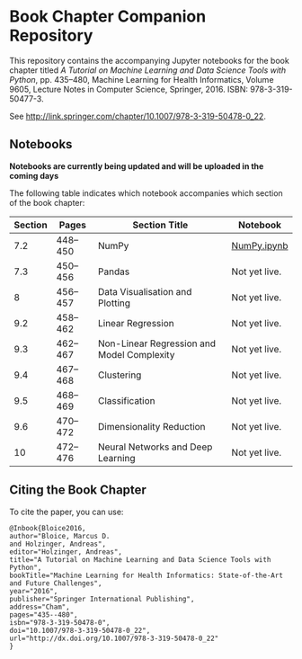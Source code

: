 # Book Chapter Companion Repository
This repository contains the accompanying Jupyter notebooks for the book chapter titled *A Tutorial on Machine Learning and Data Science Tools with Python*, pp. 435–480, Machine Learning for Health Informatics, Volume 9605, Lecture Notes in Computer Science, Springer, 2016. ISBN: 978-3-319-50477-3.

See <http://link.springer.com/chapter/10.1007/978-3-319-50478-0_22>. 

## Notebooks

**Notebooks are currently being updated and will be uploaded in the coming days**

The following table indicates which notebook accompanies which section of the book chapter:

| Section | Pages   | Section Title                              | Notebook                     |
|---------|---------|--------------------------------------------|------------------------------|
| 7.2     | 448–450 | NumPy                                      | [NumPy.ipynb](NumPy.ipynb)   |
| 7.3     | 450–456 | Pandas                                     | Not yet live.                |
| 8       | 456–457 | Data Visualisation and Plotting            | Not yet live.                |
| 9.2     | 458–462 | Linear Regression                          | Not yet live.                |
| 9.3     | 462–467 | Non-Linear Regression and Model Complexity | Not yet live.                |
| 9.4     | 467–468 | Clustering                                 | Not yet live.                |
| 9.5     | 468–469 | Classification                             | Not yet live.                |
| 9.6     | 470–472 | Dimensionality Reduction                   | Not yet live.                |
| 10      | 472–476 | Neural Networks and Deep Learning          | Not yet live.                |

## Citing the Book Chapter
To cite the paper, you can use:

```
@Inbook{Bloice2016,
author="Bloice, Marcus D.
and Holzinger, Andreas",
editor="Holzinger, Andreas",
title="A Tutorial on Machine Learning and Data Science Tools with Python",
bookTitle="Machine Learning for Health Informatics: State-of-the-Art and Future Challenges",
year="2016",
publisher="Springer International Publishing",
address="Cham",
pages="435--480",
isbn="978-3-319-50478-0",
doi="10.1007/978-3-319-50478-0_22",
url="http://dx.doi.org/10.1007/978-3-319-50478-0_22"
}
```
